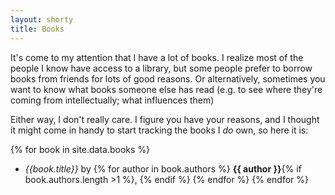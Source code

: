 ```yaml
---
layout: shorty
title: Books
---
```

It's come to my attention that I have a lot of books.
I realize most of the people I know have access to a library,
but some people prefer to borrow books from friends for lots of good reasons.
Or alternatively, sometimes you want to know what books someone else has read
(e.g. to see where they're coming from intellectually; what influences them)

Either way, I don't really care. I figure you have your reasons,
and I thought it might come in handy to start tracking the books I *do* own,
so here it is:

{% for book in site.data.books %}
  - *{{book.title}}* by
  {% for author in book.authors %}
    **{{ author }}**{% if book.authors.length >1 %}, {% endif %}
  {% endfor %}
{% endfor %}